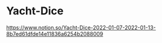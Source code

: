 # Yacht-Dice

<a>https://www.notion.so/Yacht-Dice-2022-01-07-2022-01-13-8b7ed61dfde14e11836a6254b2088009</a>
